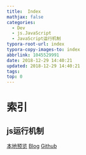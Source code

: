```yaml
---
title:  Index
mathjax: false
categories:
  - Dev
  - js.JavaScript
  - JavaScript运行机制
typora-root-url: index
typora-copy-images-to: index
abbrlink: 1045529991
date: 2018-12-29 14:40:21
updated: 2018-12-29 14:40:21
tags:
top: 0
---
```



# 索引 
 
## js运行机制 
[本地预览](js运行机制.md)    [Blog](http://blog.kuma8866.top/posts/3150218531/)     [Github](https://github.com/KumaDocCenter/js.JavaScript/blob/master/doc/md/JavaScript运行机制/js运行机制.md)
 
 
 
